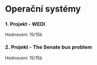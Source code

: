 # Operační systémy

### 1. Projekt - WEDI
Hodnocení: 15/15b  

### 2. Projekt - The Senate bus problem
Hodnocení: 15/15b
